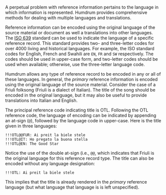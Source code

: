 

A perpetual problem with reference information pertains to the
language in which information is represented.  Humdrum provides
comprehensive methods for dealing with multiple languages and
translations.

Reference information can be encoded using the original language
of the source material or document as well a translations into other
languages.  The [ISO 639](https://en.wikipedia.org/wiki/List_of_ISO_639-2_codes)
standard can be used to indicate the language of a specific reference
record.  This standard provides two- and three-letter codes for
over 4000 living and historical languages.  For example, the ISO
standard codes for English, French and Swahili are `EN`, `FR` and
`SW` respectively.  The codes should be used in upper-case form,
and two-letter codes should be used when available; otherwise, use
the three-letter language code.

Humdrum allows any type of reference record to be encoded in any
or all of these languages. In general,  the *primary* reference
information is encoded using the original language of the source
material. Consider the case of a Friuli folksong (Friuli is a dialect
of Italian). The title of the song should be encoded in the original
language,  but it may also be useful to provide translations into
Italian and English.

The principal reference code indicating title is <a
class="linkref">OTL</a>.  Following the OTL reference code,  the
language of encoding can be indicated by appending an at-sign (`@`),
followed by the language code in upper-case. Here is the title given
in three languages:

```
!!!OTL@@FUR: Ai preit la biele stele
!!!OTL@IT: Ho pregato la buona stella
!!!OTL@EN: The Good Star
```

Notice the use of the double at-sign (i.e.,  `@@`, which indicates
that Friuli is the original language for this reference record type.
The title can also be encoded without any language designation:

```
!!!OTL: Ai preit la biele stele
```

This implies that the title is already rendered in the *primary*
reference language (but what language that language is is left
unspecified).
